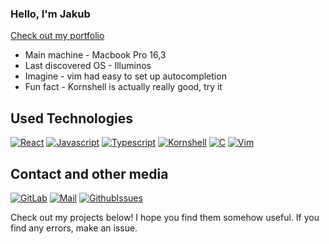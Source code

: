 ### Hello, I'm Jakub
[Check out my portfolio](https://desantbucie.github.io/portfolio)

* Main machine - Macbook Pro 16,3
* Last discovered OS - Illuminos
* Imagine - vim had easy to set up autocompletion
* Fun fact - Kornshell is actually really good, try it
 
## Used Technologies

[![React](https://img.shields.io/badge/-React-black?&style=for-the-badge&logo=react&logoColor=%2361DAFB)](https://github.com/DesantBucie)
[![Javascript](https://img.shields.io/badge/-Javascript-yellow?&style=for-the-badge&logo=javascript&logoColor=white)](https://github.com/DesantBucie)
[![Typescript](https://img.shields.io/badge/-Typescript-blue?&style=for-the-badge&logo=typescript&logoColor=white)](https://github.com/DesantBucie)
[![Kornshell](https://img.shields.io/badge/kornshell-red?&style=for-the-badge&logo=gnubash&logoColor=white)](https://github.com/DesantBucie)
[![C](https://img.shields.io/badge/C-darkblue?&style=for-the-badge&logo=xcode&logoColor=white)](https://github.com/DesantBucie)
[![Vim](https://img.shields.io/badge/-Vimscript-darkgreen?&style=for-the-badge&logo=vim&logoColor=white)](https://github.com/DesantBucie)

## Contact and other media

[![GitLab](https://img.shields.io/badge/-Gitlab-black?&style=for-the-badge&logo=gitlab)](https://gitlab.com/DesantBucie)
[![Mail](https://img.shields.io/badge/-Mail-black?&style=for-the-badge&logo=gmail)](mailto:mattrusz@gmail.com)
[![GithubIssues](https://img.shields.io/badge/-Issues-black?&style=for-the-badge&logo=github)](https://github.com/DesantBucie/DesantBucie/issues)

Check out my projects below! I hope you find them somehow useful. If you find any errors, make an issue. 
